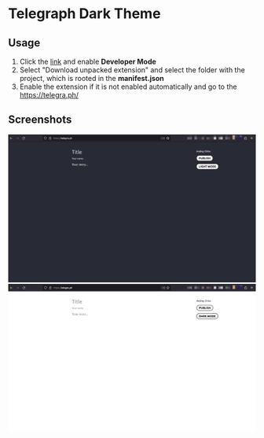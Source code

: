 # Telegraph Dark Theme
## Usage
1. Click the [link](https://chrome://extensions/) and enable **Developer Mode**
2. Select "Download unpacked extension" and select the folder with the project, which is rooted in the **manifest.json**
3. Enable the extension if it is not enabled automatically and go to the https://telegra.ph/
## Screenshots
![Screenshot Dark Mode](https://github.com/3epo/telegraph-dark-mode/blob/master/screenshots/telegraph(dark).png "Screenshot Dark Mode")
![Screenshot Light Mode](https://github.com/3epo/telegraph-dark-mode/blob/master/screenshots/telegraph(light).png "Screenshot Light Mode")